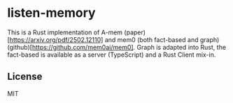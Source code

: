 # listen-memory

This is a Rust implementation of A-mem (paper)[https://arxiv.org/pdf/2502.12110] and mem0 (both fact-based and
graph) (github)[https://github.com/mem0ai/mem0]. Graph is adapted into Rust, the fact-based is available as a
server (TypeScript) and a Rust Client mix-in.

## License

MIT
